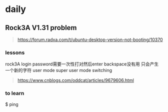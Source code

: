 # daily
## Rock3A V1.31 problem 
> https://forum.radxa.com/t/ubuntu-desktop-version-not-booting/10370
### lessons
 rock3A login password需要一次性打对然后enter backspace没有用 只会产生一个新的字符
 user mode super user mode switching
 >https://www.cnblogs.com/oddcat/articles/9679606.html
### to learn
$ ping
